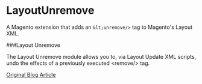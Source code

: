 LayoutUnremove
==============

A Magento extension that adds an `&lt;unremove/>` tag to Magento's Layout XML.

###Layout Unremove

The Layout Unremove module allows you to, via Layout Update XML scripts, undo the effects of a previously executed &lt;remove/&gt; tag.

<a href="http://alanstorm.com/magento_layout_unremove_in_local_xml">Original Blog Article</a>